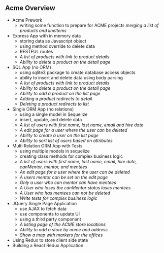 ## Acme Overview

- Acme Prework
  - writing some function to prepare for ACME projects
  *merging a list of products and lineItems*
- Express App with in memory data 
  - storing data as Javascript object
  - using method override to delete data
  - RESTFUL routes
  - *A list of products with link to product details*
  - *Ability to delete a product on the detail page*
- SQL App (no ORM)
  - using sqlite3 package to create database access objects
  - ability to insert and delete data using body parsing
  - *A list of products with link to product details*
  - *Ability to delete a product on the detail page*
  - *Ability to add a product on the list page*
  - *Adding a product redirects to detail*
  - *Deleting a product redirects to list*
- Single ORM App (no relations)
  - using a single model in Sequelize
  - insert, update, and delete data
  - *A list of users with first name, last name, email and hire date*
  - *A edit page for a user where the user can be deleted*
  - *Ability to create a user on the list page* 
  - *Ability to sort list of users based on attributes* 
- Multi Relation ORM App with Tests
  - using multiple models in sequelize
  - creating class methods for complex business logic
  - *A list of users with first name, last name, email, hire date, canMentor, mentor, and mentees*
  - *An edit page for a user where the user can be deleted*
  - *A users mentor can be set on the edit page*
  - *Only a user who can mentor can have mentees*
  - *A User who loses the canMentor status loses mentees*
  - *A User who has mentees can not be deleted*
  - *Write tests for complex business logic*
- JQuery Single Page Application
  - use AJAX to fetch data
  - use components to update UI
  - using a third party component
  - *A listing page of the ACME store locations*
  - *Ability to add a store by name and address*
  - *Show a map with markers for the offices*
- Using Redux to store client side state
- Building a React Redux Application
